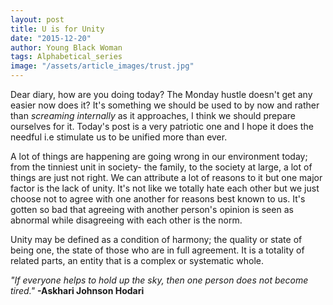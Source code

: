 ```yaml
---
layout: post
title: U is for Unity
date: "2015-12-20"
author: Young Black Woman
tags: Alphabetical_series
image: "/assets/article_images/trust.jpg"
---
```


Dear diary, how are you doing today? The Monday hustle doesn't get any easier now does it? It's something we should be used to by now and rather than *screaming internally* as it approaches, I think we should prepare ourselves for it. Today's post is a very patriotic one and I hope it does the needful i.e stimulate us to be unified more than ever.

A lot of things are happening are going wrong in our environment today; from the tinniest unit in society- the family, to the society at large, a lot of things are just not right. We can attribute a lot of reasons to it but one major factor is the lack of unity. It's not like we totally hate each other but we just choose not to agree with one another for reasons best known to us. It's gotten so bad that agreeing with another person's opinion is seen as abnormal while disagreeing with each other is the norm.

Unity may be defined as a condition of harmony; the quality or state of being one, the state of those who are in full agreement. It is a totality of related parts, an entity that is a complex or systematic whole.

*"If everyone helps to hold up the sky, then one person does not become tired."* **-Askhari Johnson Hodari**

